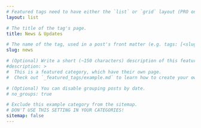 ```yaml
---
# Featured tags need to have either the `list` or `grid` layout (PRO only).
layout: list

# The title of the tag's page.
title: News & Updates

# The name of the tag, used in a post's front matter (e.g. tags: [<slug>]).
slug: news

# (Optional) Write a short (~150 characters) description of this featured tag.
#description: >
#  This is a featured category, which have their own page.
#  Check out `_featured_tags/example.md` to learn how to create your own.

# (Optional) You can disable grouping posts by date.
# no_groups: true

# Exclude this example category from the sitemap.
# DON'T USE THIS SETTING IN YOUR CATEGORIES!
sitemap: false
---
```

